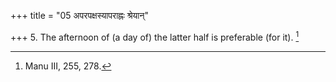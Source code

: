 +++
title = "05 अपरपक्षस्यापराह्नः श्रेयान्"

+++
5. The afternoon of (a day of) the latter half is preferable (for it). [^5] 


[^5]:  Manu III, 255, 278.
